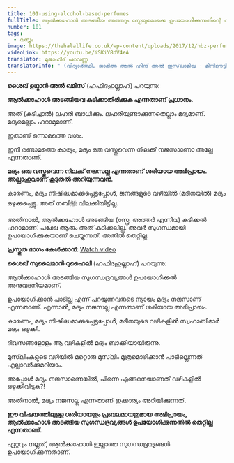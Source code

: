 ```yaml
---
title: 101-using-alcohol-based-perfumes
fullTitle: ആൽക്കഹോൾ അടങ്ങിയ അത്തറും സ്പ്രേയുമൊക്കെ ഉപയോഗിക്കുന്നതിന്റെ വിധിയെന്താണ്?
number: 101
tags:
  - വസ്ത്രം
image: https://thehalallife.co.uk/wp-content/uploads/2017/12/hbz-perfume-index-new-1596058671-1038x576.jpg
videoLink: https://youtu.be/iSKiY8dV4eA
translator: മുജാഹിദ് പറവണ്ണ
translatorInfo: " (വിദ്യാർത്ഥി, ജാമിഅ അൽ ഹിന്ദ് അൽ ഇസ്‌ലാമിയ്യ - മിനിഊട്ടി)"
---
```

**ശൈഖ് ഉഥ്മാൻ അൽ ഖമീസ്** (ഹഫിദഹുല്ലാഹ്) പറയുന്നു: 

**ആൽക്കഹോൾ അടങ്ങിയവ കുടിക്കാതിരിക്കുക എന്നതാണ് പ്രധാനം.**

അത് (കുടിച്ചാൽ) ലഹരി ബാധിക്കും. ലഹരിയുണ്ടാക്കുന്നതെല്ലാം മദ്യമാണ്. മദ്യമെല്ലാം ഹറാമുമാണ്.

ഇതാണ് ഒന്നാമത്തെ വശം.

ഇനി രണ്ടാമത്തെ കാര്യം, മദ്യം ഒരു വസ്തുവെന്ന നിലക്ക് നജസാണോ അല്ലേ എന്നതാണ്.

**മദ്യം ഒരു വസ്തുവെന്ന നിലക്ക് നജസല്ല എന്നതാണ് ശരിയായ അഭിപ്രായം. അല്ലാഹുവാണ് കൂടുതൽ അറിയുന്നവൻ.**

കാരണം, മദ്യം നിഷിദ്ധമാക്കപ്പെട്ടപ്പോൾ, ജനങ്ങളുടെ വഴിയിൽ (മദീനയിൽ) മദ്യം ഒഴുക്കപ്പെട്ടു. അത് നബിﷺ വിലക്കിയിട്ടില്ല. 

അതിനാൽ, ആൽക്കഹോൾ അടങ്ങിയ (സ്പ്രേ, അത്തർ എന്നിവ) കുടിക്കൽ ഹറാമാണ്. പക്ഷേ ആരും അത് കുടിക്കലില്ല. അവർ സുഗന്ധമായി ഉപയോഗിക്കുകയാണ് ചെയ്യുന്നത്. അതിൽ തെറ്റില്ല. 

**പ്രസ്തുത ഭാഗം കേൾക്കാൻ**: [Watch video](https://youtu.be/jXFdZWs3R3w)

**ശൈഖ് സുലൈമാൻ റുഹൈലി** (ഹഫിദഹുല്ലാഹ്) പറയുന്നു: 

ആൽക്കഹോൾ അടങ്ങിയ സുഗന്ധദ്രവ്യങ്ങൾ ഉപയോഗിക്കൽ അനുവദനീയമാണ്. 

ഉപയോഗിക്കാൻ പാടില്ല എന്ന് പറയുന്നവരുടെ ന്യായം മദ്യം നജസാണ് എന്നതാണ്. എന്നാൽ, മദ്യം നജസല്ല എന്നതാണ് ശരിയായ അഭിപ്രായം.

കാരണം, മദ്യം നിഷിദ്ധമാക്കപ്പെട്ടപ്പോൾ, മദീനയുടെ വഴികളിൽ സ്വഹാബിമാർ മദ്യം ഒഴുക്കി.

ദിവസങ്ങളോളം ആ വഴികളിൽ മദ്യം ബാക്കിയായിരുന്നു.

മുസ്‌ലിംകളുടെ വഴിയിൽ മറ്റൊരു മുസ്‌ലിം മൂത്രമൊഴിക്കാൻ പാടില്ലെന്നത് എല്ലാവർക്കുമറിയാം.

അപ്പോൾ മദ്യം നജസാണെങ്കിൽ, പിന്നെ എങ്ങനെയാണത് വഴികളിൽ ഒഴുക്കിവിടുക?!

അതിനാൽ, മദ്യം നജസല്ല എന്നതാണ് ഇക്കാര്യം അറിയിക്കുന്നത്.

**ഈ വിഷയത്തിലുള്ള ശരിയായതും പ്രബലമായതുമായ അഭിപ്രായം, ആൽക്കഹോൾ അടങ്ങിയ സുഗന്ധദ്രവ്യങ്ങൾ ഉപയോഗിക്കുന്നതിൽ തെറ്റില്ല എന്നതാണ്.** 

ഏറ്റവും നല്ലത്, ആൽക്കഹോൾ ഇല്ലാത്ത സുഗന്ധദ്രവ്യങ്ങൾ ഉപയോഗിക്കുന്നതാണ്.